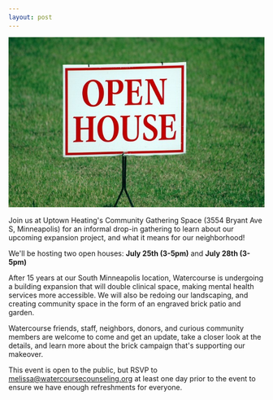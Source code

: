 ```yaml
---
layout: post
---
```


![open house sign](/open-house-sign.jpg)

Join us at Uptown Heating's Community Gathering Space (3554 Bryant Ave S, Minneapolis) for an informal drop-in gathering to learn about our upcoming expansion project, and what it means for our neighborhood!

We'll be hosting two open houses: **July 25th (3-5pm)** and **July 28th (3-5pm)**

After 15 years at our South Minneapolis location, Watercourse is undergoing a building expansion that will double clinical space, making mental health services more accessible. We will also be redoing our landscaping, and creating community space in the form of an engraved brick patio and garden.

Watercourse friends, staff, neighbors, donors, and curious community members are welcome to come and get an update, take a closer look at the details, and learn more about the brick campaign that's supporting our makeover.

This event is open to the public, but RSVP to melissa@watercoursecounseling.org at least one day prior to the event to ensure we have enough refreshments for everyone.
